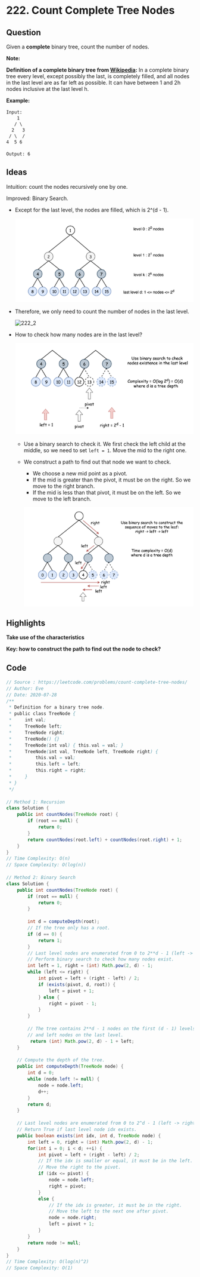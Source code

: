 # 222. Count Complete Tree Nodes

## Question

Given a **complete** binary tree, count the number of nodes.

**Note:**

**Definition of a complete binary tree from [Wikipedia](http://en.wikipedia.org/wiki/Binary_tree#Types_of_binary_trees):**
In a complete binary tree every level, except possibly the last, is completely filled, and all nodes in the last level are as far left as possible. It can have between 1 and 2h nodes inclusive at the last level h.

**Example:**

```
Input: 
    1
   / \
  2   3
 / \  /
4  5 6

Output: 6
```

## Ideas

Intuition: count the nodes recursively one by one.

Improved: Binary Search.

* Except for the last level, the nodes are filled, which is 2^(d - 1).

  ![222](https://github.com/evegogogo/LeetCode/blob/master/images/222.png)

* Therefore, we only need to count the number of nodes in the last level.

  ![222_2](C:\Users\shenm\Desktop\CS\Leetcode\images\2https://github.com/evegogogo/LeetCode/blob/master/images/222_2.png)

* How to check how many nodes are in the last level?

  ![222_3](https://github.com/evegogogo/LeetCode/blob/master/images/222_3.png)

  * Use a binary search to check it. We first check the left child at the middle, so we need to set `left = 1`. Move the mid to the right one.

  * We construct a path to find out that node we want to check. 

    * We choose a new mid point as a pivot.
    * If the mid is greater than the pivot, it must be on the right. So we move to the right branch.
    * If the mid is less than that pivot,  it must be on the left. So we move to the left branch.

    ![222_4](https://github.com/evegogogo/LeetCode/blob/master/images/222_4.png)

## Highlights

**Take use of the characteristics**

**Key: how to construct the path to find out the node to check?**

## Code

```java
// Source : https://leetcode.com/problems/count-complete-tree-nodes/
// Author: Eve
// Date: 2020-07-28
/**
 * Definition for a binary tree node.
 * public class TreeNode {
 *     int val;
 *     TreeNode left;
 *     TreeNode right;
 *     TreeNode() {}
 *     TreeNode(int val) { this.val = val; }
 *     TreeNode(int val, TreeNode left, TreeNode right) {
 *         this.val = val;
 *         this.left = left;
 *         this.right = right;
 *     }
 * }
 */

// Method 1: Recursion
class Solution {
    public int countNodes(TreeNode root) {
        if (root == null) {
            return 0;
        }
        return countNodes(root.left) + countNodes(root.right) + 1;
    }
}
// Time Complexity: O(n)
// Space Complexity: O(log(n))

// Method 2: Binary Search
class Solution {
    public int countNodes(TreeNode root) {
        if (root == null) {
            return 0;
        }
        
        int d = computeDepth(root);
        // If the tree only has a root.
        if (d == 0) {
            return 1;
        }
        // Last level nodes are enumerated from 0 to 2**d - 1 (left -> right).
        // Perform binary search to check how many nodes exist.
        int left = 1, right = (int) Math.pow(2, d) - 1;
        while (left <= right) {
            int pivot = left + (right - left) / 2;
            if (exists(pivot, d, root)) {
                left = pivot + 1;
            } else {
                right = pivot - 1;
            }
        }

        // The tree contains 2**d - 1 nodes on the first (d - 1) levels
        // and left nodes on the last level.
         return (int) Math.pow(2, d) - 1 + left;
    }

    // Compute the depth of the tree.
    public int computeDepth(TreeNode node) {
        int d = 0;
        while (node.left != null) {
            node = node.left;
            d++;
        }
        return d;
    }
    
    // Last level nodes are enumerated from 0 to 2^d - 1 (left -> right).
    // Return True if last level node idx exists. 
    public boolean exists(int idx, int d, TreeNode node) {
        int left = 0, right = (int) Math.pow(2, d) - 1;
        for(int i = 0; i < d; ++i) {
            int pivot = left + (right - left) / 2;
            // If the idx is smaller or equal, it must be in the left.
            // Move the right to the pivot.
            if (idx <= pivot) {
                node = node.left;
                right = pivot;
            }
            else {
                // If the idx is greater, it must be in the right.
                // Move the left to the next one after pivot.
                node = node.right;
                left = pivot + 1;
            }
        }
        return node != null;
    }
}
// Time Complexity: O(log(n)^2)
// Space Complexity: O(1)

```

